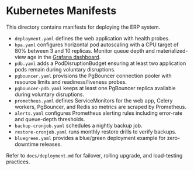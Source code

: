 # Kubernetes Manifests

This directory contains manifests for deploying the ERP system.

- `deployment.yaml` defines the web application with health probes.
- `hpa.yaml` configures horizontal pod autoscaling with a CPU target of 80% between 3 and 10 replicas. Monitor queue depth and materialized-view age in the [Grafana dashboard](https://example.com/grafana/erp).
- `pdb.yaml` adds a PodDisruptionBudget ensuring at least two application pods remain during voluntary disruptions.
- `pgbouncer.yaml` provisions the PgBouncer connection pooler with resource limits and readiness/liveness probes.
- `pgbouncer-pdb.yaml` keeps at least one PgBouncer replica available during voluntary disruptions.
- `prometheus.yaml` defines ServiceMonitors for the web app, Celery workers,
  PgBouncer, and Redis so metrics are scraped by Prometheus.
- `alerts.yaml` configures Prometheus alerting rules including error-rate and queue-depth thresholds.
- `backup-cronjob.yaml` schedules a nightly backup job.
- `restore-cronjob.yaml` runs monthly restore drills to verify backups.
- `bluegreen.yaml` provides a blue/green deployment example for zero-downtime releases.

Refer to `docs/deployment.md` for failover, rolling upgrade, and load-testing practices.
